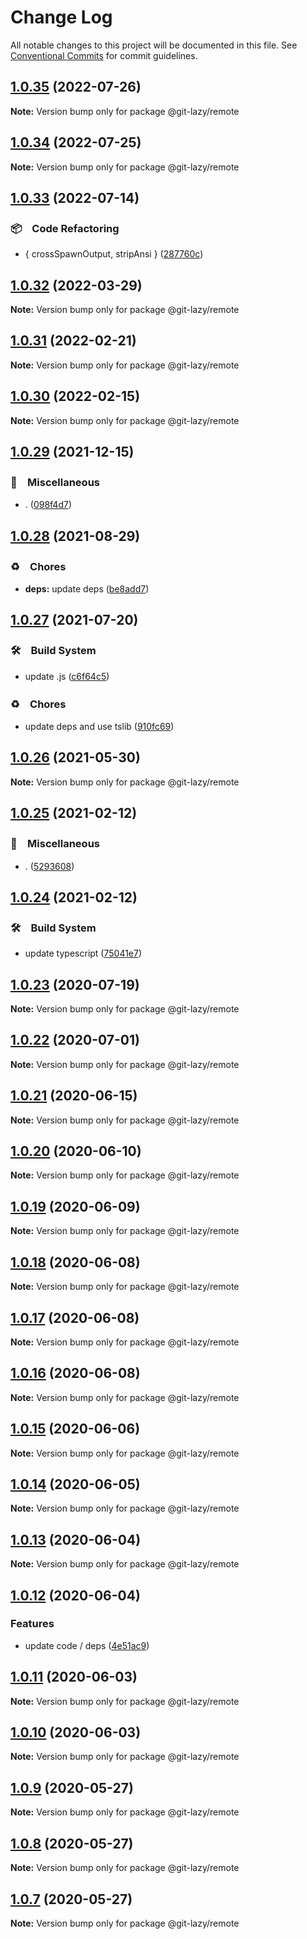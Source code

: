 # Change Log

All notable changes to this project will be documented in this file.
See [Conventional Commits](https://conventionalcommits.org) for commit guidelines.

## [1.0.35](https://github.com/bluelovers/ws-git-lazy/compare/@git-lazy/remote@1.0.34...@git-lazy/remote@1.0.35) (2022-07-26)

**Note:** Version bump only for package @git-lazy/remote





## [1.0.34](https://github.com/bluelovers/ws-git-lazy/compare/@git-lazy/remote@1.0.33...@git-lazy/remote@1.0.34) (2022-07-25)

**Note:** Version bump only for package @git-lazy/remote





## [1.0.33](https://github.com/bluelovers/ws-git-lazy/compare/@git-lazy/remote@1.0.32...@git-lazy/remote@1.0.33) (2022-07-14)


### 📦　Code Refactoring

* { crossSpawnOutput, stripAnsi } ([287760c](https://github.com/bluelovers/ws-git-lazy/commit/287760c0cc6a540a6d7e2d561afeb9ba5d737d8f))





## [1.0.32](https://github.com/bluelovers/ws-git-lazy/compare/@git-lazy/remote@1.0.31...@git-lazy/remote@1.0.32) (2022-03-29)

**Note:** Version bump only for package @git-lazy/remote





## [1.0.31](https://github.com/bluelovers/ws-git-lazy/compare/@git-lazy/remote@1.0.30...@git-lazy/remote@1.0.31) (2022-02-21)

**Note:** Version bump only for package @git-lazy/remote





## [1.0.30](https://github.com/bluelovers/ws-git-lazy/compare/@git-lazy/remote@1.0.29...@git-lazy/remote@1.0.30) (2022-02-15)

**Note:** Version bump only for package @git-lazy/remote





## [1.0.29](https://github.com/bluelovers/ws-git-lazy/compare/@git-lazy/remote@1.0.28...@git-lazy/remote@1.0.29) (2021-12-15)


### 🔖　Miscellaneous

* . ([098f4d7](https://github.com/bluelovers/ws-git-lazy/commit/098f4d705517f0efeef7ef5e9a15c0a16038bb4b))





## [1.0.28](https://github.com/bluelovers/ws-git-lazy/compare/@git-lazy/remote@1.0.27...@git-lazy/remote@1.0.28) (2021-08-29)


### ♻️　Chores

* **deps:** update deps ([be8add7](https://github.com/bluelovers/ws-git-lazy/commit/be8add78b800730f5056f777b1a94dcf329801ea))





## [1.0.27](https://github.com/bluelovers/ws-git-lazy/compare/@git-lazy/remote@1.0.26...@git-lazy/remote@1.0.27) (2021-07-20)


### 🛠　Build System

* update .js ([c6f64c5](https://github.com/bluelovers/ws-git-lazy/commit/c6f64c52d8aafa63d2e4424bdc36192fe413733f))


### ♻️　Chores

* update deps and use tslib ([910fc69](https://github.com/bluelovers/ws-git-lazy/commit/910fc69537675a16bd0c27bf8d6878196eee51d6))





## [1.0.26](https://github.com/bluelovers/ws-git-lazy/compare/@git-lazy/remote@1.0.25...@git-lazy/remote@1.0.26) (2021-05-30)

**Note:** Version bump only for package @git-lazy/remote





## [1.0.25](https://github.com/bluelovers/ws-git-lazy/compare/@git-lazy/remote@1.0.24...@git-lazy/remote@1.0.25) (2021-02-12)


### 🔖　Miscellaneous

* . ([5293608](https://github.com/bluelovers/ws-git-lazy/commit/529360849e1fb6e74278be035363614635572081))





## [1.0.24](https://github.com/bluelovers/ws-git-lazy/compare/@git-lazy/remote@1.0.23...@git-lazy/remote@1.0.24) (2021-02-12)


### 🛠　Build System

* update typescript ([75041e7](https://github.com/bluelovers/ws-git-lazy/commit/75041e75065a74f02f1d0dd61d72bd83544414cd))





## [1.0.23](https://github.com/bluelovers/ws-git-lazy/compare/@git-lazy/remote@1.0.22...@git-lazy/remote@1.0.23) (2020-07-19)

**Note:** Version bump only for package @git-lazy/remote





## [1.0.22](https://github.com/bluelovers/ws-git-lazy/compare/@git-lazy/remote@1.0.21...@git-lazy/remote@1.0.22) (2020-07-01)

**Note:** Version bump only for package @git-lazy/remote





## [1.0.21](https://github.com/bluelovers/ws-git-lazy/compare/@git-lazy/remote@1.0.20...@git-lazy/remote@1.0.21) (2020-06-15)

**Note:** Version bump only for package @git-lazy/remote





## [1.0.20](https://github.com/bluelovers/ws-git-lazy/compare/@git-lazy/remote@1.0.19...@git-lazy/remote@1.0.20) (2020-06-10)

**Note:** Version bump only for package @git-lazy/remote





## [1.0.19](https://github.com/bluelovers/ws-git-lazy/compare/@git-lazy/remote@1.0.18...@git-lazy/remote@1.0.19) (2020-06-09)

**Note:** Version bump only for package @git-lazy/remote





## [1.0.18](https://github.com/bluelovers/ws-git-lazy/compare/@git-lazy/remote@1.0.17...@git-lazy/remote@1.0.18) (2020-06-08)

**Note:** Version bump only for package @git-lazy/remote





## [1.0.17](https://github.com/bluelovers/ws-git-lazy/compare/@git-lazy/remote@1.0.16...@git-lazy/remote@1.0.17) (2020-06-08)

**Note:** Version bump only for package @git-lazy/remote





## [1.0.16](https://github.com/bluelovers/ws-git-lazy/compare/@git-lazy/remote@1.0.15...@git-lazy/remote@1.0.16) (2020-06-08)

**Note:** Version bump only for package @git-lazy/remote





## [1.0.15](https://github.com/bluelovers/ws-git-lazy/compare/@git-lazy/remote@1.0.14...@git-lazy/remote@1.0.15) (2020-06-06)

**Note:** Version bump only for package @git-lazy/remote





## [1.0.14](https://github.com/bluelovers/ws-git-lazy/compare/@git-lazy/remote@1.0.13...@git-lazy/remote@1.0.14) (2020-06-05)

**Note:** Version bump only for package @git-lazy/remote





## [1.0.13](https://github.com/bluelovers/ws-git-lazy/compare/@git-lazy/remote@1.0.12...@git-lazy/remote@1.0.13) (2020-06-04)

**Note:** Version bump only for package @git-lazy/remote





## [1.0.12](https://github.com/bluelovers/ws-git-lazy/compare/@git-lazy/remote@1.0.11...@git-lazy/remote@1.0.12) (2020-06-04)


### Features

* update code / deps ([4e51ac9](https://github.com/bluelovers/ws-git-lazy/commit/4e51ac92473ecd9d855c0fdbe52530a1b9d4ca82))





## [1.0.11](https://github.com/bluelovers/ws-git-lazy/compare/@git-lazy/remote@1.0.10...@git-lazy/remote@1.0.11) (2020-06-03)

**Note:** Version bump only for package @git-lazy/remote





## [1.0.10](https://github.com/bluelovers/ws-git-lazy/compare/@git-lazy/remote@1.0.9...@git-lazy/remote@1.0.10) (2020-06-03)

**Note:** Version bump only for package @git-lazy/remote





## [1.0.9](https://github.com/bluelovers/ws-git-lazy/compare/@git-lazy/remote@1.0.8...@git-lazy/remote@1.0.9) (2020-05-27)

**Note:** Version bump only for package @git-lazy/remote





## [1.0.8](https://github.com/bluelovers/ws-git-lazy/compare/@git-lazy/remote@1.0.7...@git-lazy/remote@1.0.8) (2020-05-27)

**Note:** Version bump only for package @git-lazy/remote





## [1.0.7](https://github.com/bluelovers/ws-git-lazy/compare/@git-lazy/remote@1.0.6...@git-lazy/remote@1.0.7) (2020-05-27)

**Note:** Version bump only for package @git-lazy/remote
